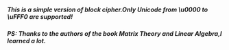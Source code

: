 ##### This is a simple version of block cipher.Only Unicode from \u0000 to \uFFF0 are supported!


##### PS: Thanks to the authors of the book *Matrix Theory and Linear Algebra*,I learned a lot.
